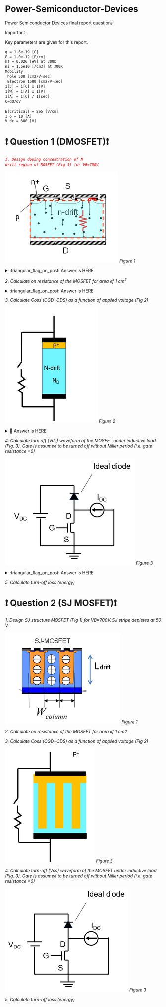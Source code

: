 # Power-Semiconductor-Devices
Power Semiconductor Devices final report questions

> [!IMPORTANT]
> Key parameters are given for this report.

    q = 1.6e-19 [C]
    Ɛ = 1.0e-12 [F/cm]
    kT = 0.026 [eV] at 300K
    ni = 1.5e10 [/cm3] at 300K
    Mobility
     hole 500 [cm2/V-sec]
     Electron 1500 [cm2/V-sec]
    1[J] = 1[C] x 1[V]
    1[W] = 1[A] x 1[V]
    1[A] = 1[C] / 1[sec]
    C=dQ/dV
    
    E(critical) = 2e5 [V/cm]
    I_o = 10 [A]
    V_dc = 300 [V]

# **❗ Question 1 (DMOSFET)❗**

<code style="color : red">_1.  Design doping concentration of N drift region of MOSFET (Fig 1) for VB=700V_</code>

![](/figures/figure1-1.png)
*Figure 1*


<details>
<summary>:triangular_flag_on_post: Answer is HERE</summary>

### Equation
$N_D = \frac{E_{\text{crit}}^2 \cdot \varepsilon}{2 \cdot q \cdot V_B}$

### Answer
$N_D = 1.78 \times 10^{14} \ \text{[cm}^{-3}\text{]}$
</details>


_2.  Calculate on resistance of the MOSFET for area of 1 cm<sup>2</sup>_

<details>
<summary>:triangular_flag_on_post: Answer is HERE</summary>

### Equations
$R_{\text{drift}} = \frac{4 V_B^2}{\mu_n \varepsilon_{\text{Si}} E_{\text{crit}}^3} \ [\Omega]$

or

$L_{\text{drift}} = \frac{2 V_B}{E_{\text{crit}}} \ [\mathrm{cm}]$

$R_{\text{on, drift}} = \frac{L_{\text{drift}}}{q \mu_n N_D A} \ [\Omega]$

### Answer

$R_{\text{drift}} = 163.333 \ \mathrm{m}\Omega \cdot \mathrm{cm}^2$

$R_{\text{on, drift}} = 163.333 \ \mathrm{m}\Omega \cdot \mathrm{cm}^2$

result is SAME.

</details>




_3.  Calculate Coss (CGD+CDS) as a function of applied voltage (Fig 2)_

![](/figures/figure1-2.png)
*Figure 2*

<details>
<summary>🚩 Answer is HERE</summary>

### NA = ND:

Assuming symmetric doping concentration for the P and N sides of the diode/junction, so acceptor doping $N_A$ equals donor doping $N_D$.

### Built-in voltage $V_{bi}$:

$V_{bi} = \frac{k T}{q} \ln \left(\frac{N_D N_A}{n_i^2}\right)$

- $k$: Boltzmann constant  
- $T$: Temperature (Kelvin)  
- $q$: Electron charge  
- $n_i$: Intrinsic carrier concentration  

This voltage represents the built-in potential across the depletion region.

### Depletion width $W$:

$W = \sqrt{\frac{2 \varepsilon_{Si} (V_{bi} + V_{DS})}{q N_D}}$

- $\varepsilon_{Si}$: Permittivity of silicon  
- $V_{DS}$: Applied drain-to-source voltage  
- $N_D$: Doping concentration  

This formula calculates how the depletion region width changes with applied voltage.

### Depletion capacitance $C_{DS}$:

$C_{DS} = \frac{\varepsilon_{Si} A}{W}$

- $A$: Area of the junction  

Represents the capacitance due to the depletion region, inversely proportional to the depletion width.

### Output capacitance $C_{oss}$:

$C_{oss} = C_{GD} + C_{DS}$

Here $C_{GD}$ is gate-drain capacitance we assume without the miller period, which in your simplified model equals $C_{DS}$, so

$C_{oss} = C_{DS}$

![Figure Coss VS Vds](/figures/planar-Coss.jpg)
*Figure: Waveform of Coss VS Vds*


###Coss values at specific Vds:

|Vds|Coss|
|:---|:---|
|At Vds = 100 V|Coss = 0.3769 nF|
|At Vds = 200 V|Coss = 0.2669 nF|
|At Vds = 300 V|Coss = 0.2180 nF|
</details>



_4.  Calculate turn off (Vds) waveform of the MOSFET under inductive load (Fig. 3). Gate is assumed to be turned off without Miller period (i.e. gate resistance =0)_

![figure 3](/figures/figure1-3.png)
*Figure 3*

<details>
<summary>:triangular_flag_on_post: Answer is HERE</summary>

### Equations

**Current through capacitor:**  
$I = C \cdot \frac{dV}{dt} \quad \Rightarrow \quad \frac{dV}{dt} = \frac{I}{C}$

**Voltage increment for time step $dt$:**  
$\Delta V = \frac{I_0}{C(V)} \cdot dt$

**Output capacitance $C_{oss}$ as a function of voltage:**  
$C_{oss}(V) = \frac{\varepsilon_{Si} \cdot A}{W(V)}$

**Depletion width $W(V)$:**  
$W(V) = \sqrt{\frac{2 \varepsilon_{Si} (V_{bi} + V)}{q N_D}}$

**Update voltage at each timestep:**  
$V_{DS}(t + dt) = V_{DS}(t) + \Delta V$


![Figure Coss VS Vds](/figures/planar-toff-Vds.jpg)
*Figure: Turn-off waveform of Vds*
</details>


_5.  Calculate turn-off loss (energy)_




# **❗ Question 2 (SJ MOSFET)❗**

_1.  Design SJ structure MOSFET (Fig 1) for VB=700V. SJ stripe depletes at 50 V._


![](/figures/figure2-1.png)
*Figure 1*

_2.  Calculate on resistance of the MOSFET for area of 1 cm2_

_3.  Calculate Coss (CGD+CDS) as a function of applied voltage (Fig 2)_

![](/figures/figure2-2.png)
*Figure 2*

_4.  Calculate turn-off (Vds) waveform of the MOSFET under inductive load (Fig. 3). Gate is assumed to be turned off without Miller period (i.e. gate resistance =0)_

![](/figures/figure2-3.png)
*Figure 3*

_5.  Calculate turn-off loss (energy)_

